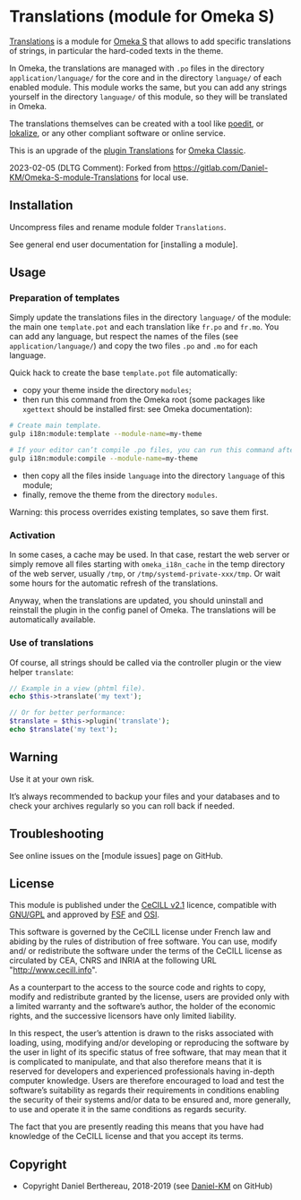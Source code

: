 Translations (module for Omeka S)
=================================

[Translations] is a module for [Omeka S] that allows to add specific
translations of strings, in particular the hard-coded texts in the theme.

In Omeka, the translations are managed with `.po` files in the directory `application/language/`
for the core and in  the directory `language/` of each enabled module. This
module works the same, but you can add any strings yourself in the directory `language/`
of this module, so they will be translated in Omeka.

The translations themselves can be created with a tool like [poedit], or [lokalize],
or any other compliant software or online service.

This is an upgrade of the [plugin Translations] for [Omeka Classic].

2023-02-05 (DLTG Comment): Forked from https://gitlab.com/Daniel-KM/Omeka-S-module-Translations for local use.

Installation
------------

Uncompress files and rename module folder `Translations`.

See general end user documentation for [installing a module].


Usage
-----

### Preparation of templates

Simply update the translations files in the directory `language/` of the
module: the main one `template.pot` and each translation like `fr.po` and `fr.mo`.
You can add any language, but respect the names of the files (see `application/language/`)
and copy the two files `.po` and `.mo` for each language.

Quick hack to create the base `template.pot` file automatically:

- copy your theme inside the directory `modules`;
- then run this command from the Omeka root (some packages like `xgettext` should
  be installed first: see Omeka documentation):
```sh
# Create main template.
gulp i18n:module:template --module-name=my-theme

# If your editor can’t compile .po files, you can run this command after translating:
gulp i18n:module:compile --module-name=my-theme
```
- then copy all the files inside `language` into the directory `language` of
  this module;
- finally, remove the theme from the directory `modules`.

Warning: this process overrides existing templates, so save them first.

### Activation

In some cases, a cache may be used. In that case, restart the web server or
simply remove all files starting with `omeka_i18n_cache` in the temp directory
of the web server, usually `/tmp`, or `/tmp/systemd-private-xxx/tmp`. Or wait
some hours for the automatic refresh of the translations.

Anyway, when the translations are updated, you should uninstall and reinstall
the plugin in the config panel of Omeka. The translations will be automatically
available.

### Use of translations

Of course, all strings should be called via the controller plugin or the view
helper `translate`:
```php
// Example in a view (phtml file).
echo $this->translate('my text');

// Or for better performance:
$translate = $this->plugin('translate');
echo $translate('my text');
```


Warning
-------

Use it at your own risk.

It’s always recommended to backup your files and your databases and to check
your archives regularly so you can roll back if needed.


Troubleshooting
---------------

See online issues on the [module issues] page on GitHub.


License
-------

This module is published under the [CeCILL v2.1] licence, compatible with
[GNU/GPL] and approved by [FSF] and [OSI].

This software is governed by the CeCILL license under French law and abiding by
the rules of distribution of free software. You can use, modify and/ or
redistribute the software under the terms of the CeCILL license as circulated by
CEA, CNRS and INRIA at the following URL "http://www.cecill.info".

As a counterpart to the access to the source code and rights to copy, modify and
redistribute granted by the license, users are provided only with a limited
warranty and the software’s author, the holder of the economic rights, and the
successive licensors have only limited liability.

In this respect, the user’s attention is drawn to the risks associated with
loading, using, modifying and/or developing or reproducing the software by the
user in light of its specific status of free software, that may mean that it is
complicated to manipulate, and that also therefore means that it is reserved for
developers and experienced professionals having in-depth computer knowledge.
Users are therefore encouraged to load and test the software’s suitability as
regards their requirements in conditions enabling the security of their systems
and/or data to be ensured and, more generally, to use and operate it in the same
conditions as regards security.

The fact that you are presently reading this means that you have had knowledge
of the CeCILL license and that you accept its terms.


Copyright
---------

* Copyright Daniel Berthereau, 2018-2019 (see [Daniel-KM] on GitHub)


[Translations]: https://github.com/Daniel-KM/Omeka-S-module-Translations
[Omeka S]: https://omeka.org/s
[plugin Translations]: https://github.com/Daniel-KM/Omeka-plugin-Translations
[Omeka Classic]: https://omeka.org/classic
[poedit]: https://poedit.net
[lokalize]: https://www.kde.org/applications/development/lokalize
[plugin issues]: https://github.com/Daniel-KM/Omeka-plugin-Translations/issues
[CeCILL v2.1]: https://www.cecill.info/licences/Licence_CeCILL_V2.1-en.html
[GNU/GPL]: https://www.gnu.org/licenses/gpl-3.0.html
[FSF]: https://www.fsf.org
[OSI]: http://opensource.org
[Daniel-KM]: https://github.com/Daniel-KM "Daniel Berthereau"

